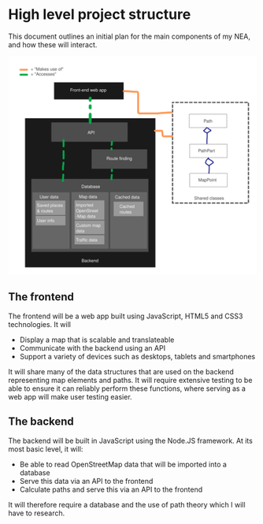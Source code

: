 # High level project structure

This document outlines an initial plan for the main components of my NEA, and how these will interact.

![High level project structure diagram](HighLevelProjectStructure.svg)

## The frontend

The frontend will be a web app built using JavaScript, HTML5 and CSS3 technologies. It will
- Display a map that is scalable and translateable
- Communicate with the backend using an API
- Support a variety of devices such as desktops, tablets and smartphones

It will share many of the data structures that are used on the backend representing map elements and paths. It will require extensive testing to be able to ensure it can reliably perform these functions, where serving as a web app will make user testing easier.

## The backend

The backend will be built in JavaScript using the Node.JS framework. At its most basic level, it will:
- Be able to read OpenStreetMap data that will be imported into a database
- Serve this data via an API to the frontend
- Calculate paths and serve this via an API to the frontend

It will therefore require a database and the use of path theory which I will have to research.

